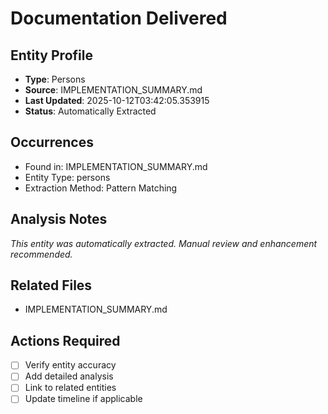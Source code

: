 # Documentation Delivered

## Entity Profile
- **Type**: Persons
- **Source**: IMPLEMENTATION_SUMMARY.md
- **Last Updated**: 2025-10-12T03:42:05.353915
- **Status**: Automatically Extracted

## Occurrences
- Found in: IMPLEMENTATION_SUMMARY.md
- Entity Type: persons
- Extraction Method: Pattern Matching

## Analysis Notes
*This entity was automatically extracted. Manual review and enhancement recommended.*

## Related Files
- IMPLEMENTATION_SUMMARY.md

## Actions Required
- [ ] Verify entity accuracy
- [ ] Add detailed analysis
- [ ] Link to related entities
- [ ] Update timeline if applicable
